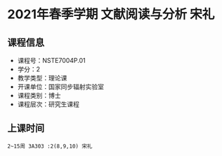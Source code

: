 # 2021年春季学期 文献阅读与分析 宋礼






## 课程信息

- 课程号：NSTE7004P.01
- 学分：2
- 教学类型：理论课
- 开课单位：国家同步辐射实验室
- 课程类别：博士
- 课程层次：研究生课程

## 上课时间

```
2~15周 3A303 :2(8,9,10) 宋礼
```

